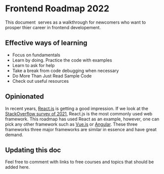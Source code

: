 # Frontend Roadmap 2022

This document  serves as a walkthrough for newcomers who want to prosper thier career in frontend developement.

## Effective ways of learning
- Focus on fundamentals
- Learn by doing. Practice the code with examples
- Learn to ask for help
- Take a break from code debugging when necessary
- Do More Than Just Read Sample Code
- Check out useful resources


## Opinionated
In recent years, [React.js](https://reactjs.org/) is getting a good impression. If we look at the [StackOverflow survey of 2021](https://insights.stackoverflow.com/survey/2021?_ga=2.143519986.693422786.1653535525-940540015.1653535525#section-most-popular-technologies-web-frameworks), React.js is the most commonly used web framework.
This roadmap has used React as an example, however, one can pick any other framework such as [Vue.js](https://vuejs.org/) or [Angular](https://angular.io/start). These three frameworks three major frameworks are similar in essence and have great demand. 


## Updating this doc
Feel free to comment with links to free courses and topics that should be added here.
